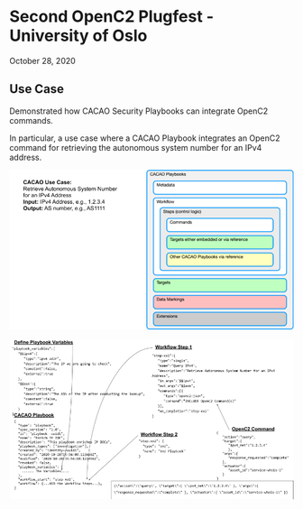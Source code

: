 # Second OpenC2 Plugfest - University of Oslo
October 28, 2020

## Use Case 
Demonstrated how CACAO Security Playbooks can integrate OpenC2 commands.

In particular, a use case where a CACAO Playbook integrates an OpenC2 command for retrieving the autonomous system number for an IPv4 address.

![](images/cacao-playbook-slide-1.png)

![](images/cacao-playbook-slide-2-updated.png)
